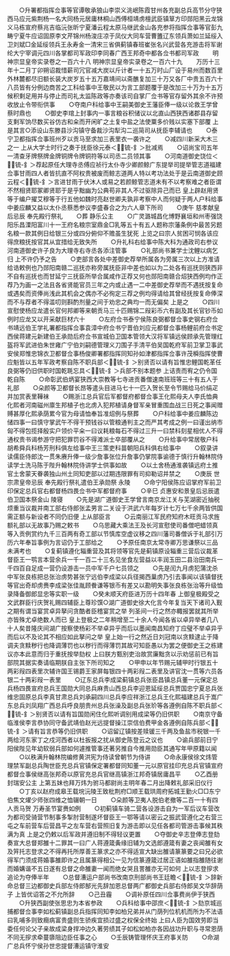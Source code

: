 <!-- { "loadSidebar": true } -->
　　○升署都指挥佥事等官谭敬承狼山李崇义洮岷陈霞甘州各充副总兵高节分守狭西马应元紫荆杨一名大同杨元居庸林桐山西傅桓靖虏檀武臣镇筸方印郧阳黑云龙锦义马栋宣府蔡兆吉临沅张昕宁夏潘云程太原马继武金山各充参将指挥佥事等官彭九畴宁夏牛应诏固原李文芹锦州杨浚庄凉于凤仪大同车营曹簠辽东领兵萧如兰延绥入卫刘斌□金延绥领兵王永寿金一清宋三省俱蓟镇春班崔张名兴武营各充游击将军谢纶大宁宰调元四川各掌都司军政印李同春广西王邦奇中都各佥书都司军政
　　明神宗显皇帝实录卷之一百六十八
明神宗显皇帝实录卷之一百六十九
　　万历十三年十二月丁卯朔诏裁惜薪司冗官减大炭以斤计者一十五万时山厂设于易州而数百里外林麓都尽旧额长装大炭岁五十五万嘉靖间以斋醮复加三十万又各厂中贵五百六十八员皆有分例边商苦之工科给事中王敬民以为言工部题覆于是改加三十万为十五万候积剩足用并与停止而司礼太监陈政等亦奏该司自掌厂佥书等官存留外其余不许预收放止令带衔供事
　　○夺南户科给事中王嗣美御史王藩臣俸一级以论救王学曾蔡时鼎也
　　○御史李琯上封事内一事言粮谷积储议以北直山西狭西诸郡县存留支剩军饷尽数买谷仿古和籴而开闲旷之土复中盐之法使粟多价贱以实塞下部覆  上是其言○添设山东滕县沙沟镇守备裁沙沟犁沟二巡简司从抚臣李辅请也
　　○泰宁卫都指挥佥事班州歹以贡马至求加三表里衣一袭许之
　　○减四川新采大木三之一  上从大学士时行之奏于抚臣徐元泰＜锍-釒＞批减焉
　　○诏尚宝司五年一清查牙牌祭牌金牌铜牌令牌铜符等以司丞二员领其事
　　○河南道御史饶位＜锍-釒＞荐起原任大理寺丞傅应祯行太仆寺少卿颜鲸广东提举司提举管志道福建佥事甘雨四人者皆抗直不阿权贵被废而鲸志道两人特以考功法处于是云南道御史顾云程＜锍-釒＞言进甘雨于伏沐人或易之若颜鲸管志道未有不以考察难之者臣谓不然相贤耶冢卿贤耶于是乎黜幽为公典苟非其人不过驱除异己而已  皇上辟赵用贤等于编户擢艾穆等于行五他如魏时亮赵世卿夫孰非考察中人而何疑于两人户科给事中姜应麟又益以太仆丞蔡悉参议李盛春合之为六人章下所司
　　○庚午  慈孝献皇后忌辰  奉先殿行祭礼
　　○葬  静乐公主
　　○广灵潞城昌化博野襄垣和州枣强饶阳乐昌溧阳富川十一王府名粮宗室鼎金□乳等五十有五人题称宗藩条例中最苦另题名粮一款其例日给银三分或四分俯仰不赡虽生犹死  上览之曰宗人贫困可悯各该应得庶粮抚按官其从宜措给无致失所
　　○升礼科右给事中陈大科为通政司右参议河南道御史许子良为大理寺右寺丞各添注管事
　　○礼部尚书兼学士沈鲤以病乞归  上不许仍予之告
　　○吏部言各处中差御史荐举所属各为旁属三次以上方准请给诰敕例也乃郧阳南赣二巡抚亦称旁属抚臣非中差也如以为二处各有巡抚则狭西非不自有巡抚也而甘延宁三抚臣所举合属咸作正荐又何也郧阳南赣合炤狭西例均作正荐乃为画一之法且各省贤能官员三年之内或止遇一二中差御史荐举而不遇抚按复命或遇矣而资俸尚浅此其机会之偶亦不必徇定三荐之例均得请给其曾经抚按复命俸深而不与荐者不得滥叨则斟酌剂量之间于劝忠之典均一而无偏矣  上是之
　　○四川宣慰使杨应龙遣长官何邦卿等来朝贡马三十匹赐锦二叚彩币六有副及其长官钞币如例时应龙又以开采献巨材六十
　　○左府佥书泰宁侯陈良弼都督佥事史钢右府佥书靖远伯王学礼署都指挥佥事袁漳中府佥书宁晋伯刘应元都督佥事杨鲤前府佥书定西侯蒋建元新建伯王承勋后府佥书宣城伯卫国本管领大汉将军镇远侯顾承先管理红盔将军武进伯朱世雍广宁伯刘嗣德管理义刀围子手清平伯吴国乾府军前卫掌卫事武安侯郑惟忠锦衣卫都督佥事杨俊卿署都指挥同知孙如津都指挥佥事许茂橓指挥使曹应魁皆以五年军政考察自陈不职兵部＜锍-釒＞别贤否以请有旨惟忠鲤国乾革任良弼等仍旧供职时国乾毦忘具＜锍-釒＞兵部不别本题参  上诘责而宥之仍令国乾自陈
　　○命彰武伯炳宴狭西大崇教等七寺进贡番僧速南班班等三十有五人于礼部
　　○朵颜等卫都督长昂等遣头目进马七十一匹入贺长至令节赐给马价绢疋并加赏表里鞾袜
　　○赐浙江总兵官后军都督府都督佥事王化熙母夫人李氏恤典化熙者河南磁州廪生邦植子也北虏入犯邦植请身督军亲冒重围血战三日死之事闻赠赙甚厚化熙承荫累今官为母请恤奉旨准炤例与祭葬
　　○户科给事中姜应麟陈边储四事一曰慎守掌武午不得干预钱谷以管粮通判主之而严其考成之例一曰谨出纳市匈不得包揽择殷实户领价平籴一曰议耗粮每石不得过三升一曰禁科刻星相优人不得通权贵书谒参游守把犯罪罚谷不得滩派士卒部覆从之
　　○升给事中常居敬户科胡希舜兵科杨芳刑科俱左给事中王三策吏科苗朝阳兵科俱右给事中
　　○叙录讲读儒臣侍郎沈一贯朱赓升俸一级少詹事张位升詹事仍掌院事谕德于慎行升翰林院侍读学士洗马陈于陛升翰林院侍讲学士供事如故
　　○以土舍杨通淮袭镇远府土推官土舍蒙天眷袭独山州土同知吏部以过期违限罪有司抑勒诏并禁之
　　○庚辰  世宗肃皇帝忌辰  奉先殿行祭礼遣伯王承勋祭  永陵
　　○命宁阳侯陈应诏掌府军前卫印保定总兵官右都督杨四畏佥书中军都督府事
　　○辛巳  贞惠安和景皇后忌辰遣伯卫国本祭金山  陵寝
　　○先是湖广道御史王学曾言南京龙江关与芜湖密近抽税烦重当议裁并南工部右侍郎张孟男言二关设于洪武六年每岁计七万七千余两皆供国需正额与新设者不同仍旧便  上从部臣言
　　○云南丽江军民府知府木旺贡马求旌额礼部以无故事乃赐之敕书
　　○乌思藏大乘法王及长河宣慰使司番僧吧蜡领真等入贡例赏约九千三百两有奇工部以节慎库空虚议移之四川藩司番僧诉于礼部引万历六年奉旨事例为言诏仍于工部给之
　　○予原任南京太常寺卿万思谦祭以三品未满考也
　　○复蓟镇遵化辎重营及其将领等官先是蓟镇原设辎重三营后议裁革督臣王一鹗言本营余兵一千一百二十三名见坐食左营益以丰润玉田二县治田南兵一千四百自足成一营仍设游击一员中军千户七员领之
　　○先是闰九月虏犯蒲沈杀中军张良栋把总张治虏势甚张宁远伯李成梁以兵径揭西巢虏乃引去事闻以该镇督抚等官出奇却虏赉李成梁张佳胤顾餋谦等银币有差又以勘明失事张良栋张治等升级恤录降备御郎显忠等实职一级
　　○癸未顺天府臣进万历十四年春  上御皇极殿受之文武群臣行庆贺礼赐四辅臣上尊珍馔○湖广道御史徐大化言今年复当天下诸司入觐之期有谓当宴赏卓异拏问贪酷者臣稽宴赏之举  列圣间一行之然亦輙报罢就其所举亦皆殊尤卓绝数人而已  皇上登极之二年稍增至二十余人今闻各省以卓异举者几八十人矣昔隆庆间湖广按察使杨彩不举卓异乎而后以墨闻南昌知府丁应璧不举卓异乎而后以不及论其不相应如此拏问之举  皇上始一行之然近日刘冠南以贪黩逮止于降调夫贪黩秽行也降调薄罚也以秽行而得薄罚其故可知臣愚以为罢之便御史王之栋建议亦本此意而归于重抚按举劾权  上曰朕方甄别吏治故赏廉黜贪以示劝惩前已有旨部院其据实奏请临期朕自主张下所司知之
　　○甲申以年节赐元辅甲时行银五十两彩叚四表里次辅许国王锡爵王家屏每银四十两彩叚二表里及讲官沈一贯等六员各银二十两彩叚一表里
　　○辽东总兵李成梁蓟镇总兵张臣昌镇总兵董一元保定总兵杨四畏宣府总兵王国勋大同总兵麻贵山西总兵李迎恩延绥总兵贾国忠宁夏总兵张维忠固原总兵李真甘肃总兵刘承嗣四川总兵李应祥浙江总兵王化熙福建总兵于嵩广东总兵刘凤翔广西总兵呼良朋贵州总兵张澡及副总兵张玠等各遵例自陈不职兵部＜锍-釒＞别贤否以请有旨国勋闲住化熙听调别用成梁等仍旧供职
　　○南京守备临淮侯李言恭协同守备武靖伯赵光远提督操江崇信伯费甲金各遵例自陈兵部＜锍-釒＞请有旨言恭等仍旧供职
　　○诏留辽镇按差赎锾三千两及鱼盐市税银一千两给河东家丁之戍河西者以杜扳报之扰从御史陈登云之议也
　　○谕兵部前日宁阳侯陛见年幼软弱兵部如何遽推管事还著另推自今推用勋臣其通写年甲原籍以闻
　　○以秩满升翰林院编修黄洪宪为侍读曾朝节为侍讲
　　○命永康侯徐文炜管理禁军副总兵陶世臣充总兵官镇保定署都督同知董一元以原官挂印充总兵官镇宣府都督佥事侯继高张邦奇以原官充总兵官继高镇浙江邦奇镇居庸昌平
　　○乙酉册封瑞安公主  上第五妹也拜万炜为驸马都尉尚主明年春二月出降敕礼部采旧仪行
　　○丁亥以赵府成皋王载垸沅陵王致枇荆府□顺王载珙周府拓城王勤火□□东宁伯焦文燿少师张四维之恤辍朝一日
　　○朵颜等卫夷人脱伯老撤等二百一十有四人贡马贺  万寿圣节宴赉如例
　　○初蓟镇车骑二营各设游击自为一军后议车营改为都司受骑营节制事多掣肘营制遂坏督臣王一鄂等请以密云之振武营遵化之右营三屯之车前营车后营昌平之左车营右营照旧复为游击即以见任各都司管游击事候其秩满为真  上是之仍敕以后军政并遵旧制不得轻议更置
　　○夺御史辛志登俸志登劾奏宣大总督郑雒十二罪其一曰广人蒋遵箴夤缘旧辅为文选郎遵箴有妻之丧闻雒有女及笄托志登求之不得再托所厚善王篆求之亦不得适宣大缺出雒请篆篆要之曰兄必欲得军门须成蒋婚事雒即许之且属篆得相公一见为信篆遵箴过居正语如雒指雒随往谢而婚媾谐不五日遂有总督之命雒妻一闻而绝女哭且詈雒亦无可如何  上以志登摉求追论为夺俸半年
　　○总督漕运户部尚书改南京刑部尚书王廷瞻＜锍-釒＞辞新命总督三边都御史兵部左侍郎郜光先辞加恩总督两广都御史兵部右侍郎吴文华辞荫子  上皆优诏答之不允所辞
　　○己丑霾
　　○调补原任四川佥事费尚伊于狭西
　　○升狭西副使张思忠为本省参政
　　○兵科给事中邵庶＜锍-釒＞劾京城巡捕都督佥事李如松蓟镇副总兵指挥同知李如柏兄弟并从门荫列位机机而所为不法语曰乳哺多则致癎病富贵盛则生骄疾宜损过盛之权保全终始  上曰人臣为国效劳即当委任何论父子亲故成梁身捍冲边久著劳绩其子如松如柏亦各因战功升职与寻常恩荫不同无摉求牵蔓隳阻边臣任事之心
　　○壬辰铸管理怀庆王府事关防
　　○命湖广总兵怀宁侯孙世忠提督漕运镇守淮安
